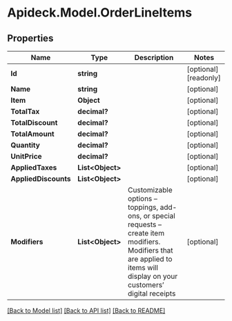 # Apideck.Model.OrderLineItems

## Properties

Name | Type | Description | Notes
------------ | ------------- | ------------- | -------------
**Id** | **string** |  | [optional] [readonly] 
**Name** | **string** |  | [optional] 
**Item** | **Object** |  | [optional] 
**TotalTax** | **decimal?** |  | [optional] 
**TotalDiscount** | **decimal?** |  | [optional] 
**TotalAmount** | **decimal?** |  | [optional] 
**Quantity** | **decimal?** |  | [optional] 
**UnitPrice** | **decimal?** |  | [optional] 
**AppliedTaxes** | **List&lt;Object&gt;** |  | [optional] 
**AppliedDiscounts** | **List&lt;Object&gt;** |  | [optional] 
**Modifiers** | **List&lt;Object&gt;** | Customizable options – toppings, add-ons, or special requests – create item modifiers. Modifiers that are applied to items will display on your customers’ digital receipts | [optional] 

[[Back to Model list]](../README.md#documentation-for-models) [[Back to API list]](../README.md#documentation-for-api-endpoints) [[Back to README]](../README.md)

